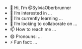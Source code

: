 - 👋 Hi, I’m @SylviaOberbrunner
- 👀 I’m interested in ...
- 🌱 I’m currently learning ...
- 💞️ I’m looking to collaborate on ...
- 📫 How to reach me ...
- 😄 Pronouns: ...
- ⚡ Fun fact: ...

<!---
SylviaOberbrunner/SylviaOberbrunner is a ✨ special ✨ repository because its `README.md` (this file) appears on your GitHub profile.
You can click the Preview link to take a look at your changes.
--->
